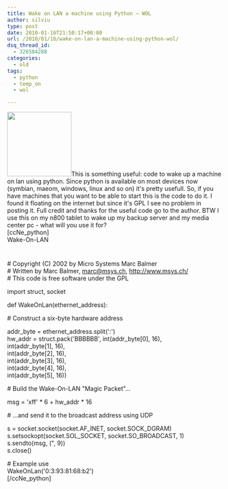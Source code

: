 ```yaml
---
title: Wake on LAN a machine using Python – WOL
author: silviu
type: post
date: 2010-01-16T21:50:17+00:00
url: /2010/01/16/wake-on-lan-a-machine-using-python-wol/
dsq_thread_id:
  - 326504288
categories:
  - old
tags:
  - python
  - temp_on
  - wol

---
```

<img decoding="async" loading="lazy" class="alignleft size-thumbnail wp-image-688" title="Wake-on-lan-cable" src="http://blog.silviuvulcan.ro/wp-content/uploads/sites/2/2010/01/Wake-on-lan-cable-150x150.jpg" alt="" width="150" height="150" />This is something useful: code to wake up a machine on lan using python. Since python is available on most devices now (symbian, maeom, windows, linux and so on) it's pretty usefull. So, if you have machines that you want to be able to start this is the code to do it. I found it floating on the internet but since it's GPL I see no problem in posting it. Full credit and thanks for the useful code go to the author. BTW I use this on my n800 tablet to wake up my backup server and my media center pc - what will you use it for?  
[ccNe_python]  
Wake-On-LAN  
#  
\# Copyright (C) 2002 by Micro Systems Marc Balmer  
\# Written by Marc Balmer, marc@msys.ch, http://www.msys.ch/  
\# This code is free software under the GPL

import struct, socket

def WakeOnLan(ethernet_address):

\# Construct a six-byte hardware address

addr\_byte = ethernet\_address.split(':')  
hw\_addr = struct.pack('BBBBBB', int(addr\_byte[0], 16),  
int(addr_byte[1], 16),  
int(addr_byte[2], 16),  
int(addr_byte[3], 16),  
int(addr_byte[4], 16),  
int(addr_byte[5], 16))

\# Build the Wake-On-LAN "Magic Packet"&#8230;

msg = 'xff' \* 6 + hw_addr \* 16

\# &#8230;and send it to the broadcast address using UDP

s = socket.socket(socket.AF\_INET, socket.SOCK\_DGRAM)  
s.setsockopt(socket.SOL\_SOCKET, socket.SO\_BROADCAST, 1)  
s.sendto(msg, (", 9))  
s.close()

\# Example use  
WakeOnLan('0:3:93:81:68:b2')  
[/ccNe_python]